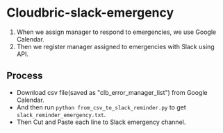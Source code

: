 # Cloudbric-slack-emergency

1. When we assign manager to respond to emergencies, we use Google Calendar.
2. Then we register manager assigned to emergencies with Slack using API.

## Process
* Download csv file(saved as "clb_error_manager_list") from Google Calendar.
* And then run `python from_csv_to_slack_reminder.py` to get `slack_reminder_emergency.txt`.
* Then Cut and Paste each line to Slack emergency channel.